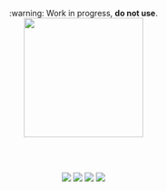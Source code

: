 <p align="center">
  :warning:  Work in progress, <b>do not use</b>.
  <br>
  <img width="210px" type="image/svg+xml" src="https://yungtravla.github.io/cdn/github.com/yungtravla/sewers/logo.svg">
</p>

<br>
<br>

<p align="center">
  <img src="https://user-images.githubusercontent.com/29265684/44615795-02271580-a886-11e8-9c53-7e6ec40d6238.png">
  <img src="https://user-images.githubusercontent.com/29265684/44616275-49b29f00-a890-11e8-9e62-df59e026c96d.png">
  <img src="https://user-images.githubusercontent.com/29265684/44616251-a8c3e400-a88f-11e8-9a9b-461f822d95f6.png">
  <img src="https://user-images.githubusercontent.com/29265684/44615796-02271580-a886-11e8-9d3d-94ed4254f82a.png">
</p>

